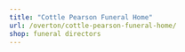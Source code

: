 ```yaml
---
title: "Cottle Pearson Funeral Home"
url: /overton/cottle-pearson-funeral-home/
shop: funeral directors
---
```


